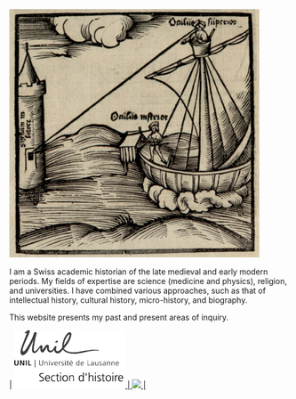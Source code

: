 <img src="https://raw.githubusercontent.com/CAhelvetiorum/Caleb-Abraham/gh-pages/images/tutfetterimg1.png" width="450">

I am a Swiss academic historian of the late medieval and early modern periods. My fields of expertise are science (medicine and physics), religion, and universities. I have combined various approaches, such as that of intellectual history, cultural history, micro-history, and biography.

This website presents my past and present areas of inquiry.

| <a href="https://www.unil.ch/hist/home.html"><img src="https://raw.githubusercontent.com/CAhelvetiorum/Caleb-Abraham/gh-pages/images/UNIL_hist.png" width="200"> | <a href="site"><img src="https://raw.githubusercontent.com/CAhelvetiorum/Caleb-Abraham/gh-pages/images/???.jpg" width="220"> |
